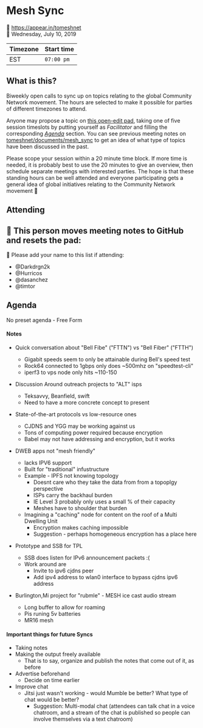 Mesh Sync
=========

📍 https://appear.in/tomeshnet  
📅 Wednesday, July 10, 2019

| Timezone | Start time |
|:---------|:-----------|
| EST      | `07:00 pm` |

## What is this?

Biweekly open calls to sync up on topics relating to the global Community Network movement. The hours are selected to make it possible for parties of different timezones to attend.

Anyone may propose a topic on [this open-edit pad](https://hackmd.io/HSOK15u7TnS6Oz1RH0McGg), taking one of five session timeslots by putting yourself as _Facilitator_ and filling the corresponding [_Agenda_](#Agenda) section. You can see previous meeting notes on [tomeshnet/documents/mesh_sync](https://github.com/tomeshnet/documents/tree/master/mesh_sync) to get an idea of what type of topics have been discussed in the past.

Please scope your session within a 20 minute time block. If more time is needed, it is probably best to use the 20 minutes to give an overview, then schedule separate meetings with interested parties. The hope is that these standing hours can be well attended and everyone participating gets a general idea of global initiatives relating to the Community Network movement :satellite:

## Attending

📝 This person moves meeting notes to GitHub and resets the pad:
- 

👥 Please add your name to this list if attending:
- @Darkdrgn2k
- @Hurricos 
- @dasanchez
- @timtor

## Agenda

No preset agenda - Free Form

#### Notes

- Quick conversation about "Bell Fibe" ("FTTN") vs "Bell Fiber" ("FTTH")
    - Gigabit speeds seem to only be attainable during Bell's speed test
    - Rock64 connected to 1gbps only does ~500mhz on "speedtest-cli"
    - iperf3 to vps node only hits ~110-150
    
- Discussion Around outreach projects to "ALT" isps
    - Teksavvy, Beanfield, swift
    - Need to have a more concrete concept to present
- State-of-the-art protocols vs low-resource ones
    - CJDNS and YGG may be working against us
    - Tons of computing power required because encryption
    - Babel may not have addressing and encryption, but it works
-  DWEB apps not "mesh friendly"
    - lacks IPV6 support
    - Built for "traditional" infustructure
    - Example - IPFS not knowing topology 
        - Doesnt care who they take the data from from a topoplgy perspective
        - ISPs carry the backhaul burden
        - IE Level 3 probably only uses a small % of their capacity
        - Meshes have to shoulder that burden
    - Imagining a "caching" node for content on the roof of a Multi Dwelling Unit
        - Encryption makes caching impossible
        - Suggestion - perhaps homogeneous encryption has a place here
- Prototype and SSB for TPL 
    - SSB does listen for IPv6 announcement packets :( 
    - Work around are
        - Invite to ipv6 cjdns peer
        - Add ipv4 address to wlan0 interface to bypass cjdns ipv6 address
- Burlington,Mi project for "rubmle" - MESH ice cast audio stream
    - Long buffer to allow for roaming
    - Pis runing 5v batteries
    - MR16 mesh

#### Important things for future Syncs
- Taking notes
- Making the output freely available
  - That is to say, organize and publish the notes that come out of it, as before
- Advertise beforehand
    - Decide on time earlier
- Improve chat
  - Jitsi just wasn't working - would Mumble be better? What type of chat would be better?
    - Suggestion: Multi-modal chat (attendees can talk chat in a voice chatroom, and a stream of the chat is published so people can involve themselves via a text chatroom)
    
